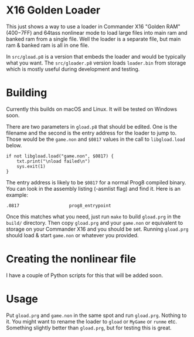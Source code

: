 # X16 Golden Loader

This just shows a way to use a loader in Commander X16 "Golden RAM" ($400-$7FF)
and 64tass nonlinear mode to load large files into main ram and banked ram from
a single file.  Well the loader is a separate file, but main ram & banked ram
is all in one file.

In `src/gload.p8` is a version that embeds the loader and would be typically
what you want.  The `src/gloader.p8` version loads `loader.bin` from storage
which is mostly useful during development and testing.

# Building

Currently this builds on macOS and Linux. It will be tested on Windows soon.

There are two parameters in `gload.p8` that should be edited.  One is the filename
and the second is the entry address for the loader to jump to. Those would be the
`game.non` and `$0817` values in the call to `libgload.load` below.

```prog8
if not libgload.load("game.non", $0817) {
    txt.print("\nload failed\n")
    sys.exit(1)
}
```

The entry address is likely to be `$0817` for a normal Prog8 compiled binary. You
can look in the assembly listing (-asmlist flag) and find it.
Here is an example:

```
.0817                   prog8_entrypoint
```

Once this matches what you need, just run `make` to build `gload.prg` in the `build/`
directory.  Then copy `gload.prg` and your `game.non` or equivalent to storage on
your Commander X16 and you should be set.  Running `gload.prg` should load & start
`game.non` or whatever you provided.

# Creating the nonlinear file

I have a couple of Python scripts for this that will be added soon.


# Usage

Put `gload.prg` and `game.non` in the same spot and run `gload.prg`.  Nothing to it.
You might want to rename the loader to `gload` or `MyGame` or `runme` etc.  Something
slightly better than `gload.prg`, but for testing this is great.


